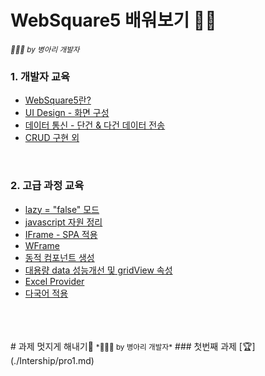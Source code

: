 # WebSquare5 배워보기 👩‍💻
<small>*🐥🐣🐤 by 병아리 개발자*</small>
<br/>

### 1. 개발자 교육

- [WebSquare5란?](./Beginners/BegSummary1.md)
- [UI Design - 화면 구성](./Beginners/BegSummary2.md)
- [데이터 통신 - 단건 & 다건 데이터 전송](./Beginners/BegSummary3.md)
- [CRUD 구현 외](./Beginners/BegSummary4.md)
<br/>

### 2. 고급 과정 교육

- [lazy = "false" 모드](./Advanced/AdvSummary1.md)
- [javascript 자원 정리](./Advanced/AdvSummary2.md)
- [IFrame - SPA 적용](./Advanced/AdvSummary3.md)
- [WFrame](./Advanced/AdvSummary4.md)
- [동적 컴포넌트 생성](./Advanced/AdvSummary5.md)
- [대용량 data 성능개선 및 gridView 속성](./Advanced/AdvSummary6.md)
- [Excel Provider](./Advanced/AdvSummary7.md)
- [다국어 적용](./Advanced/AdvSummary8.md)

<br/>
<br/>
<br/>
# 과제 멋지게 해내기🌈
<small>*🐥🐣🐤 by 병아리 개발자*</small>
### 첫번째 과제 [🏆](./Intership/pro1.md)
